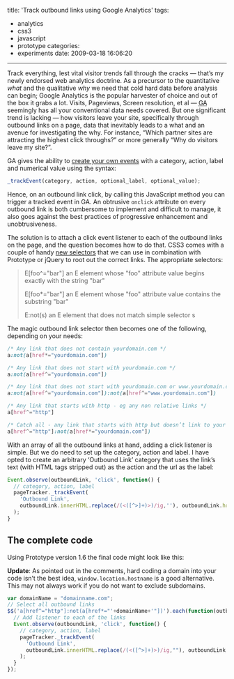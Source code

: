 title: 'Track outbound links using Google Analytics'
tags:
  - analytics
  - css3
  - javascript
  - prototype
categories:
  - experiments
date: 2009-03-18 16:06:20
---

Track everything, lest vital visitor trends fall through the cracks — that’s my newly endorsed web analytics doctrine. As a precursor to the quantitative _what_ and the qualitative _why_ we need that cold hard data before analysis can begin; Google Analytics is the popular harvester of choice and out of the box it grabs a lot. Visits, Pageviews, Screen resolution, et al — <abbr title="Google Analytics">GA</abbr> seemingly has all your conventional data needs covered. But one significant trend is lacking — how visitors leave your site, specifically through outbound links on a page, data that inevitably leads to a what and an avenue for investigating the why. For instance, “Which partner sites are attracting the highest click throughs?” or more generally “Why do visitors leave my site?”.

GA gives the ability to [create your own events](http://code.google.com/apis/analytics/docs/eventTrackerGuide.html) with a category, action, label and numerical value using the syntax:

```js
_trackEvent(category, action, optional_label, optional_value);
```

Hence, on an outbound link click, by calling this JavaScript method you can trigger a tracked event in GA. An obtrusive `onclick` attribute on every outbound link is both cumbersome to implement and difficult to manage, it also goes against the best practices of progressive enhancement and unobtrusiveness.

The solution is to attach a click event listener to each of the outbound links on the page, and the question becomes how to do that. CSS3 comes with a couple of handy [new selectors](http://www.w3.org/TR/css3-selectors/) that we can use in combination with Prototype or jQuery to root out the correct links. The appropriate selectors:

> E[foo^="bar"] an E element whose "foo" attribute value begins exactly with the string "bar">
> E[foo*="bar"] an E element whose "foo" attribute value contains the substring "bar">
> E:not(s) an E element that does not match simple selector s

The magic outbound link selector then becomes one of the following, depending on your needs:

```css
/* Any link that does not contain yourdomain.com */
a:not(a[href*="yourdomain.com"])

/* Any link that does not start with yourdomain.com */
a:not(a[href^="yourdomain.com"])

/* Any link that does not start with yourdomain.com or www.yourdomain.com */
a:not(a[href^="yourdomain.com"]):not(a[href^="www.yourdomain.com"])

/* Any link that starts with http - eg any non relative links */
a[href^="http"]

/* Catch all - any link that starts with http but doesn’t link to your domain */
a[href^="http"]:not(a[href*="yourdomain.com"])
```

With an array of all the outbound links at hand, adding a click listener is simple. But we do need to set up the category, action and label. I have opted to create an arbitrary ‘Outbound Link’ category that uses the link’s text (with HTML tags stripped out) as the action and the url as the label:

```js
Event.observe(outboundLink, 'click', function() {
  // category, action, label
  pageTracker._trackEvent(
    'Outbound Link',
    outboundLink.innerHTML.replace(/(<([^>]+)>)/ig,''), outboundLink.href
  );
}
```

## The complete code

Using Prototype version 1.6 the final code might look like this:

**Update**: As pointed out in the comments, hard coding a domain into your code isn’t the best idea, `window.location.hostname` is a good alternative. This may not always work if you do not want to exclude subdomains.

```js
var domainName = "domainname.com";
// Select all outbound links
$$('a[href^="http"]:not(a[href*="'+domainName+'"])').each(function(outboundLink) {
  // Add listener to each of the links
  Event.observe(outboundLink, 'click', function() {
    // category, action, label
    pageTracker._trackEvent(
      'Outbound Link',
      outboundLink.innerHTML.replace(/(<([^>]+)>)/ig,""), outboundLink.href
    );
  }
});
```

